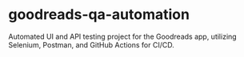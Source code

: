 # goodreads-qa-automation
Automated UI and API testing project for the Goodreads app, utilizing Selenium, Postman, and GitHub Actions for CI/CD.
